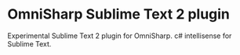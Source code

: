 OmniSharp Sublime Text 2 plugin
========================
Experimental Sublime Text 2 plugin for OmniSharp. c# intellisense for Sublime Text.